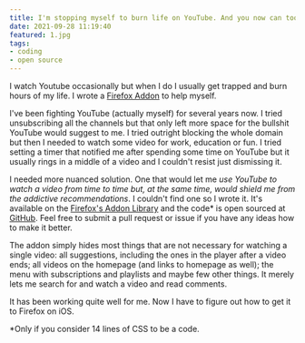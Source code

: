 ```yaml
---
title: I'm stopping myself to burn life on YouTube. And you now can too.
date: 2021-09-28 11:19:40
featured: 1.jpg
tags:
- coding
- open source
---
```

I watch Youtube occasionally but when I do I usually get trapped and burn hours of my life. I wrote a [Firefox Addon](https://addons.mozilla.org/cs/firefox/addon/yt-antiprocrastinator/) to help myself.
<!-- more -->

I've been fighting YouTube (actually myself) for several years now. I tried unsubscribing all the channels but that only left more space for the bullshit YouTube would suggest to me. I tried outright blocking the whole domain but then I needed to watch some video for work, education or fun. I tried setting a timer that notified me after spending some time on YouTube but it usually rings in a middle of a video and I couldn't resist just dismissing it.

I needed more nuanced solution. One that would let me *use YouTube to watch a video from time to time but, at the same time, would shield me from the addictive recommendations*. I couldn't find one so I wrote it. It's available on the [Firefox's Addon Library](https://addons.mozilla.org/cs/firefox/addon/yt-antiprocrastinator/) and the code* is open sourced at [GitHub](https://github.com/goodhoko/youtube_antiprocrastinator). Feel free to submit a pull request or issue if you have any ideas how to make it better.

The addon simply hides most things that are not necessary for watching a single video: all suggestions, including the ones in the player after a video ends; all videos on the homepage (and links to homepage as well); the menu with subscriptions and playlists and maybe few other things. It merely lets me search for and watch a video and read comments.

It has been working quite well for me. Now I have to figure out how to get it to Firefox on iOS.

*Only if you consider 14 lines of CSS to be a code.
